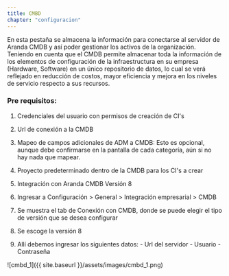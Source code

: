 ```yaml
---
title: CMBD
chapter: "configuracion"
---
```


En esta pestaña se almacena la información para conectarse al servidor de Aranda CMDB y así poder gestionar los activos de la organización. Teniendo en cuenta que el CMDB permite almacenar toda la información de los elementos de configuración de la infraestructura en su empresa (Hardware, Software) en un único repositorio de datos, lo cual se verá reflejado en reducción de costos, mayor eficiencia y mejora en los niveles de servicio respecto a sus recursos.
<br>
### Pre requisitos:

1. Credenciales del usuario con permisos de creación de CI's

2. Url de conexión a la CMDB

3. Mapeo de campos adicionales de ADM a CMDB: Esto es opcional, aunque debe confirmarse en la pantalla de cada categoría, aún si no hay nada que mapear.

4. Proyecto predeterminado dentro de la CMDB para los CI's a crear

5. Integración con Aranda CMDB Versión 8

6. Ingresar a Configuración > General > Integración empresarial > CMDB

7. Se muestra el tab de Conexión con CMDB, donde se puede elegir el tipo de versión que se desea configurar

8. Se escoge la versión 8

9. Allí debemos ingresar los siguientes datos: - Url del servidor - Usuario - Contraseña


![cmbd_1]({{ site.baseurl }}/assets/images/cmbd_1.png)
